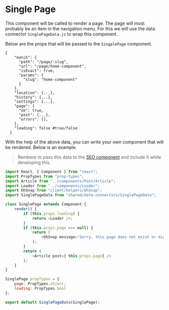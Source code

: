 # Single Page

This component will be called to render a page. The page will most probably be an item in the navigation menu. For this we will use the data connector `SinglePageData.js` to wrap this component.

Below are the props that will be passed to the `SingplePage` component.

```text
{
    "match": {
      "path": "/page/:slug",
      "url": "/page/home-component",
      "isExact": true,
      "params": {
        "slug": "home-component"
      }
    },
    "location": {...},
    "history": {...},
    "settings": {...},
    "page": {
      "ok": true,
      "post": {...},
      "errors": [],
    },
    "loading": false #true/false
  }
```

With the help of the above data, you can write your own component that will be rendered. Below is an example.

> Rembere to pass this data to the [SEO component](https://letterpad.app/page/handling-seo) and include it while developing this.

```javascript
import React, { Component } from "react";
import PropTypes from "prop-types";
import Article from "../components/Post/Article";
import Loader from "../components/Loader";
import OhSnap from "client/helpers/OhSnap";
import SinglePageData from "shared/data-connectors/SinglePageData";

class SinglePage extends Component {
    render() {
        if (this.props.loading) {
            return <Loader />;
        }
        if (this.props.page === null) {
            return (
                <OhSnap message="Sorry, this page does not exist or might be restricted." />
            );
        }
        return (
            <Article post={ this.props.page} />
        );
    }
}

SinglePage.propTypes = {
    page: PropTypes.object,
    loading: PropTypes.bool
};

export default SinglePageData(SinglePage);
```

